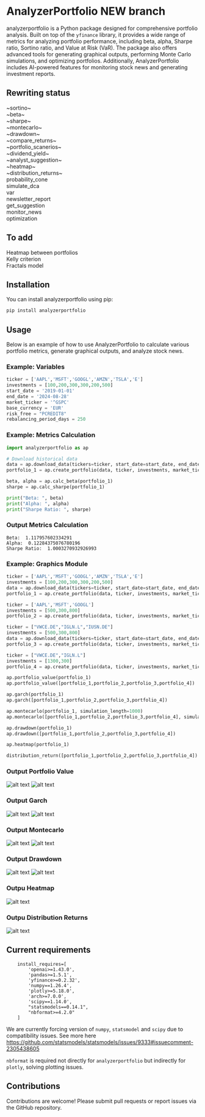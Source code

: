 # AnalyzerPortfolio NEW branch

analyzerportfolio is a Python package designed for comprehensive portfolio analysis. Built on top of the `yfinance` library, it provides a wide range of metrics for analyzing portfolio performance, including beta, alpha, Sharpe ratio, Sortino ratio, and Value at Risk (VaR). The package also offers advanced tools for generating graphical outputs, performing Monte Carlo simulations, and optimizing portfolios. Additionally, AnalyzerPortfolio includes AI-powered features for monitoring stock news and generating investment reports.

## Rewriting status
~sortino~  
~beta~  
~sharpe~  
~montecarlo~  
~drawdown~  
~compare_returns~  
~portfolio_scanerios~   
~dividend_yield~   
~analyst_suggestion~  
~heatmap~  
~distribution_returns~  
probability_cone  
simulate_dca  
var    
newsletter_report  
get_suggestion  
monitor_news  
optimization 

## To add
Heatmap between portfolios  
Kelly criterion  
Fractals model


## Installation

You can install analyzerportfolio using pip:

```bash
pip install analyzerportfolio
```

## Usage

Below is an example of how to use AnalyzerPortfolio to calculate various portfolio metrics, generate graphical outputs, and analyze stock news.

### Example: Variables

```python
ticker = ['AAPL','MSFT','GOOGL','AMZN','TSLA','E']
investments = [100,200,300,300,200,500]
start_date = '2019-01-01'
end_date = '2024-08-28'
market_ticker = '^GSPC'
base_currency = 'EUR'
risk_free = "PCREDIT8"
rebalancing_period_days = 250
```
### Example: Metrics Calculation
```python
import analyzerportfolio as ap

# Download historical data
data = ap.download_data(tickers=ticker, start_date=start_date, end_date=end_date, base_currency=base_currency,market_ticker=market_ticker, risk_free=risk_free)
portfolio_1 = ap.create_portfolio(data, ticker, investments, market_ticker=market_ticker, name_portfolio="Portfolio1", rebalancing_period_days=rebalancing_period_days)

beta, alpha = ap.calc_beta(portfolio_1)
sharpe = ap.calc_sharpe(portfolio_1)

print("Beta: ", beta)
print("Alpha: ", alpha)
print("Sharpe Ratio: ", sharpe)
```
### Output Metrics Calculation

```text
Beta:  1.117957602334291
Alpha:  0.12284375076780196
Sharpe Ratio:  1.0003270932926993
```

### Example: Graphics Module
```python
ticker = ['AAPL','MSFT','GOOGL','AMZN','TSLA','E']
investments = [100,200,300,300,200,500]
data = ap.download_data(tickers=ticker, start_date=start_date, end_date=end_date, base_currency=base_currency,market_ticker=market_ticker)
portfolio_1 = ap.create_portfolio(data, ticker, investments, market_ticker=market_ticker, name_portfolio="Portfolio 1", rebalancing_period_days=250)

ticker = ['AAPL','MSFT','GOOGL']
investments = [500,300,800]
portfolio_2 = ap.create_portfolio(data, ticker, investments, market_ticker=market_ticker, name_portfolio="3 STOCK", rebalancing_period_days=250)

ticker = ["VWCE.DE","IGLN.L","IUSN.DE"]
investments = [500,300,800]
data = ap.download_data(tickers=ticker, start_date=start_date, end_date=end_date, base_currency=base_currency,market_ticker=market_ticker)
portfolio_3 = ap.create_portfolio(data, ticker, investments, market_ticker=market_ticker, name_portfolio="3 ETF", rebalancing_period_days=250)

ticker = ["VWCE.DE","IGLN.L"]
investments = [1300,300]
portfolio_4 = ap.create_portfolio(data, ticker, investments, market_ticker=market_ticker, name_portfolio="2 ETF", rebalancing_period_days=250)

ap.portfolio_value(portfolio_1)
ap.portfolio_value([portfolio_1,portfolio_2,portfolio_3,portfolio_4])

ap.garch(portfolio_1)
ap.garch([portfolio_1,portfolio_2,portfolio_3,portfolio_4])

ap.montecarlo(portfolio_1, simulation_length=1000)
ap.montecarlo([portfolio_1,portfolio_2,portfolio_3,portfolio_4], simulation_length=1000)

ap.drawdown(portfolio_1)
ap.drawdown([portfolio_1,portfolio_2,portfolio_3,portfolio_4])

ap.heatmap(portfolio_1)

distribution_return([portfolio_1,portfolio_2,portfolio_3,portfolio_4])
```

### Output Portfolio Value  
![alt text](https://github.com/washednico/analyzerportfolio/blob/NEW/img/img1.png?raw=true)
![alt text](https://github.com/washednico/analyzerportfolio/blob/NEW/img/img2.png?raw=true)
### Output Garch  
![alt text](https://github.com/washednico/analyzerportfolio/blob/NEW/img/img3.png?raw=true)
![alt text](https://github.com/washednico/analyzerportfolio/blob/NEW/img/img4.png?raw=true)
### Output Montecarlo  
![alt text](https://github.com/washednico/analyzerportfolio/blob/NEW/img/img5.png?raw=true)
![alt text](https://github.com/washednico/analyzerportfolio/blob/NEW/img/img6.png?raw=true)
### Output Drawdown  
![alt text](https://github.com/washednico/analyzerportfolio/blob/NEW/img/img7.png?raw=true)
![alt text](https://github.com/washednico/analyzerportfolio/blob/NEW/img/img8.png?raw=true)
### Outpu Heatmap
![alt text](https://github.com/washednico/analyzerportfolio/blob/NEW/img/img9.png?raw=true)
### Outpu Distribution Returns
![alt text](https://github.com/washednico/analyzerportfolio/blob/NEW/img/img10.png?raw=true)


## Current requirements
```text
    install_requires=[
        'openai>=1.43.0',
        'pandas>=1.5.1',
        'yfinance>=0.2.32',
        'numpy==1.26.4',
        'plotly>=5.18.0',
        'arch>=7.0.0',
        'scipy==1.14.0',
        "statsmodels==0.14.1",
        "nbformat>=4.2.0"
    ]
```
We are currently forcing version of `numpy`, `statsmodel` and `scipy` due to compatibility issues.
See more here https://github.com/statsmodels/statsmodels/issues/9333#issuecomment-2305438605

`nbformat` is required not directly for `analyzerportfolio` but indirectly for `plotly`, solving plotting issues.

## Contributions

Contributions are welcome! Please submit pull requests or report issues via the GitHub repository.
